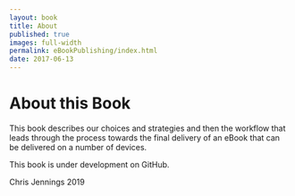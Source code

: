 ```yaml
---
layout: book
title: About
published: true
images: full-width
permalink: eBookPublishing/index.html
date: 2017-06-13
---
```

# About this Book

This book describes our choices and strategies and then the workflow that leads through the process towards the final delivery of an eBook that can be delivered on a number of devices.

This book is under development on GitHub.

Chris Jennings 2019
